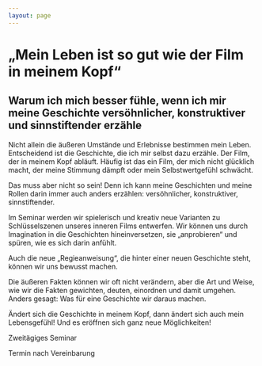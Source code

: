 ```yaml
---
layout: page
---
```


# „Mein Leben ist so gut wie der Film in meinem Kopf“
## Warum ich mich besser fühle, wenn ich mir meine Geschichte versöhnlicher, konstruktiver und sinnstiftender erzähle

Nicht allein die äußeren Umstände und Erlebnisse bestimmen mein Leben. Entscheidend ist die Geschichte, die ich mir selbst dazu erzähle. Der Film, der in meinem Kopf abläuft. Häufig ist das ein Film, der mich nicht glücklich macht, der meine Stimmung dämpft oder mein Selbstwertgefühl schwächt.

Das muss aber nicht so sein! Denn ich kann meine Geschichten und meine Rollen darin immer auch anders erzählen: versöhnlicher, konstruktiver, sinnstiftender. 

Im Seminar werden wir spielerisch und kreativ neue Varianten zu Schlüsselszenen unseres inneren Films entwerfen. Wir können uns durch Imagination in die Geschichten hineinversetzen, sie „anprobieren“ und spüren, wie es sich darin anfühlt.

Auch die neue „Regieanweisung“, die hinter einer neuen Geschichte steht, können wir uns bewusst machen.

Die äußeren Fakten können wir oft nicht verändern, aber die Art und Weise, wie wir die Fakten gewichten, deuten, einordnen und damit umgehen. Anders gesagt: Was für eine Geschichte wir daraus machen.

Ändert sich die Geschichte in meinem Kopf, dann ändert sich auch mein Lebensgefühl! Und es eröffnen sich ganz neue Möglichkeiten!

 

Zweitägiges Seminar

Termin nach Vereinbarung